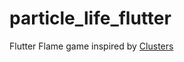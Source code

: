 # particle_life_flutter
Flutter Flame game inspired by [Clusters](http://www.ventrella.com/Clusters/)